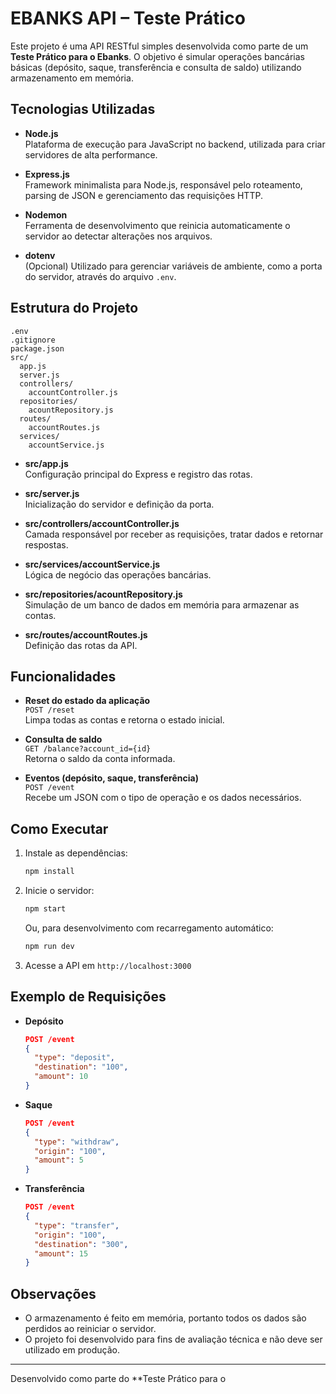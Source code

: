 # EBANKS API – Teste Prático

Este projeto é uma API RESTful simples desenvolvida como parte de um **Teste Prático para o Ebanks**. O objetivo é simular operações bancárias básicas (depósito, saque, transferência e consulta de saldo) utilizando armazenamento em memória.

## Tecnologias Utilizadas

- **Node.js**  
  Plataforma de execução para JavaScript no backend, utilizada para criar servidores de alta performance.

- **Express.js**  
  Framework minimalista para Node.js, responsável pelo roteamento, parsing de JSON e gerenciamento das requisições HTTP.

- **Nodemon**  
  Ferramenta de desenvolvimento que reinicia automaticamente o servidor ao detectar alterações nos arquivos.

- **dotenv**  
  (Opcional) Utilizado para gerenciar variáveis de ambiente, como a porta do servidor, através do arquivo `.env`.

## Estrutura do Projeto

```
.env
.gitignore
package.json
src/
  app.js
  server.js
  controllers/
    accountController.js
  repositories/
    acountRepository.js
  routes/
    accountRoutes.js
  services/
    accountService.js
```

- **src/app.js**  
  Configuração principal do Express e registro das rotas.

- **src/server.js**  
  Inicialização do servidor e definição da porta.

- **src/controllers/accountController.js**  
  Camada responsável por receber as requisições, tratar dados e retornar respostas.

- **src/services/accountService.js**  
  Lógica de negócio das operações bancárias.

- **src/repositories/acountRepository.js**  
  Simulação de um banco de dados em memória para armazenar as contas.

- **src/routes/accountRoutes.js**  
  Definição das rotas da API.

## Funcionalidades

- **Reset do estado da aplicação**  
  `POST /reset`  
  Limpa todas as contas e retorna o estado inicial.

- **Consulta de saldo**  
  `GET /balance?account_id={id}`  
  Retorna o saldo da conta informada.

- **Eventos (depósito, saque, transferência)**  
  `POST /event`  
  Recebe um JSON com o tipo de operação e os dados necessários.

## Como Executar

1. Instale as dependências:
   ```sh
   npm install
   ```

2. Inicie o servidor:
   ```sh
   npm start
   ```
   Ou, para desenvolvimento com recarregamento automático:
   ```sh
   npm run dev
   ```

3. Acesse a API em `http://localhost:3000`

## Exemplo de Requisições

- **Depósito**
  ```json
  POST /event
  {
    "type": "deposit",
    "destination": "100",
    "amount": 10
  }
  ```

- **Saque**
  ```json
  POST /event
  {
    "type": "withdraw",
    "origin": "100",
    "amount": 5
  }
  ```

- **Transferência**
  ```json
  POST /event
  {
    "type": "transfer",
    "origin": "100",
    "destination": "300",
    "amount": 15
  }
  ```

## Observações

- O armazenamento é feito em memória, portanto todos os dados são perdidos ao reiniciar o servidor.
- O projeto foi desenvolvido para fins de avaliação técnica e não deve ser utilizado em produção.

---

Desenvolvido como parte do **Teste Prático para o